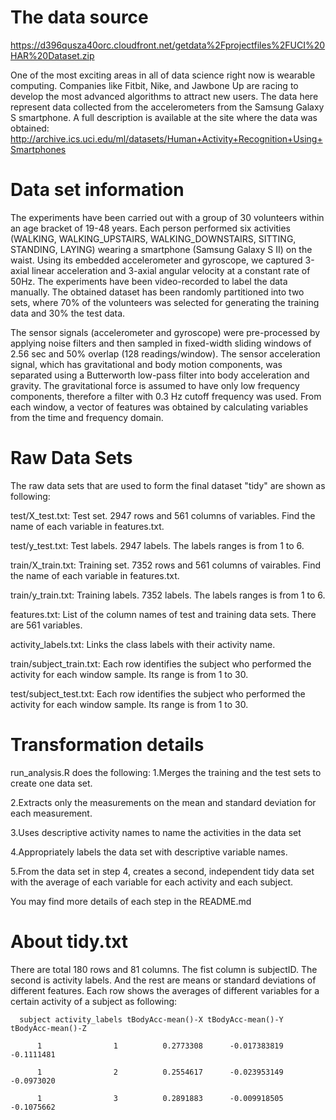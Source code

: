 # The data source
https://d396qusza40orc.cloudfront.net/getdata%2Fprojectfiles%2FUCI%20HAR%20Dataset.zip 

One of the most exciting areas in all of data science right now is wearable computing. Companies like Fitbit, Nike, and Jawbone Up are racing to develop the most advanced algorithms to attract new users. The data here represent data collected from the accelerometers from the Samsung Galaxy S smartphone. A full description is available at the site where the data was obtained: 
http://archive.ics.uci.edu/ml/datasets/Human+Activity+Recognition+Using+Smartphones 

# Data set information
The experiments have been carried out with a group of 30 volunteers within an age bracket of 19-48 years. Each person performed six activities (WALKING, WALKING_UPSTAIRS, WALKING_DOWNSTAIRS, SITTING, STANDING, LAYING) wearing a smartphone (Samsung Galaxy S II) on the waist. Using its embedded accelerometer and gyroscope, we captured 3-axial linear acceleration and 3-axial angular velocity at a constant rate of 50Hz. The experiments have been video-recorded to label the data manually. The obtained dataset has been randomly partitioned into two sets, where 70% of the volunteers was selected for generating the training data and 30% the test data. 

The sensor signals (accelerometer and gyroscope) were pre-processed by applying noise filters and then sampled in fixed-width sliding windows of 2.56 sec and 50% overlap (128 readings/window). The sensor acceleration signal, which has gravitational and body motion components, was separated using a Butterworth low-pass filter into body acceleration and gravity. The gravitational force is assumed to have only low frequency components, therefore a filter with 0.3 Hz cutoff frequency was used. From each window, a vector of features was obtained by calculating variables from the time and frequency domain.

# Raw Data Sets
The raw data sets that are used to form the final dataset "tidy" are shown as following:

test/X_test.txt: Test set. 2947 rows and 561 columns of variables. Find the name of each variable in features.txt.

test/y_test.txt: Test labels. 2947 labels. The labels ranges is from 1 to 6.

train/X_train.txt: Training set. 7352 rows and 561 columns of vairables. Find the name of each variable in features.txt.

train/y_train.txt: Training labels. 7352 labels. The labels ranges is from 1 to 6.

features.txt: List of the column names of test and training data sets. There are 561 variables. 

activity_labels.txt: Links the class labels with their activity name.

train/subject_train.txt: Each row identifies the subject who performed the activity for each window sample. Its range is from 1 to 30.

test/subject_test.txt: Each row identifies the subject who performed the activity for each window sample. Its range is from 1 to 30.

# Transformation details
run_analysis.R does the following:
1.Merges the training and the test sets to create one data set.

2.Extracts only the measurements on the mean and standard deviation for each measurement. 

3.Uses descriptive activity names to name the activities in the data set

4.Appropriately labels the data set with descriptive variable names. 

5.From the data set in step 4, creates a second, independent tidy data set with the average of each variable for each activity and each subject.

You may find more details of each step in the README.md

# About tidy.txt
There are total 180 rows and 81 columns.
The fist column is subjectID. The second is activity labels. And the rest are means or standard deviations of different features.
Each row shows the averages of different variables for a certain activity of a subject as following:

      subject activity_labels tBodyAcc-mean()-X tBodyAcc-mean()-Y tBodyAcc-mean()-Z

          1                1          0.2773308      -0.017383819        -0.1111481

          1                2          0.2554617      -0.023953149        -0.0973020

          1                3          0.2891883      -0.009918505        -0.1075662
